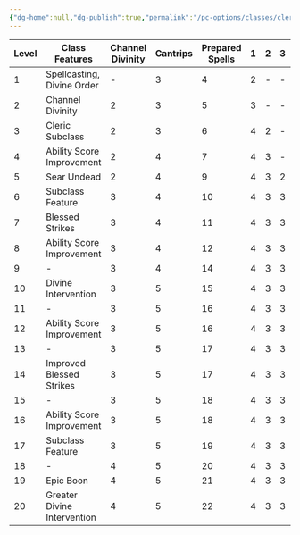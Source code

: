 ```yaml
---
{"dg-home":null,"dg-publish":true,"permalink":"/pc-options/classes/cleric/","dgPassFrontmatter":true,"created":"2025-03-23T02:15:00.052+11:00","updated":"2025-03-24T21:30:03.218+11:00"}
---
```



| Level | Class Features              | Channel Divinity | Cantrips | Prepared Spells | 1   | 2   | 3   | 4   | 5   | 6   | 7   | 8   | 9   |
| ----- | --------------------------- | ---------------- | -------- | --------------- | --- | --- | --- | --- | --- | --- | --- | --- | --- |
| 1     | Spellcasting, Divine Order  | -                | 3        | 4               | 2   | -   | -   | -   | -   | -   | -   | -   | -   |
| 2     | Channel Divinity            | 2                | 3        | 5               | 3   | -   | -   | -   | -   | -   | -   | -   | -   |
| 3     | Cleric Subclass             | 2                | 3        | 6               | 4   | 2   | -   | -   | -   | -   | -   | -   | -   |
| 4     | Ability Score Improvement   | 2                | 4        | 7               | 4   | 3   | -   | -   | -   | -   | -   | -   | -   |
| 5     | Sear Undead                 | 2                | 4        | 9               | 4   | 3   | 2   | -   | -   | -   | -   | -   | -   |
| 6     | Subclass Feature            | 3                | 4        | 10              | 4   | 3   | 3   | -   | -   | -   | -   | -   | -   |
| 7     | Blessed Strikes             | 3                | 4        | 11              | 4   | 3   | 3   | 1   | -   | -   | -   | -   | -   |
| 8     | Ability Score Improvement   | 3                | 4        | 12              | 4   | 3   | 3   | 2   | -   | -   | -   | -   | -   |
| 9     | -                           | 3                | 4        | 14              | 4   | 3   | 3   | 3   | 1   | -   | -   | -   | -   |
| 10    | Divine Intervention         | 3                | 5        | 15              | 4   | 3   | 3   | 3   | 2   | -   | -   | -   | -   |
| 11    | -                           | 3                | 5        | 16              | 4   | 3   | 3   | 3   | 2   | 1   | -   | -   | -   |
| 12    | Ability Score Improvement   | 3                | 5        | 16              | 4   | 3   | 3   | 3   | 2   | 1   | -   | -   | -   |
| 13    | -                           | 3                | 5        | 17              | 4   | 3   | 3   | 3   | 2   | 1   | 1   | -   | -   |
| 14    | Improved Blessed Strikes    | 3                | 5        | 17              | 4   | 3   | 3   | 3   | 2   | 1   | 1   | -   | -   |
| 15    | -                           | 3                | 5        | 18              | 4   | 3   | 3   | 3   | 2   | 1   | 1   | 1   | -   |
| 16    | Ability Score Improvement   | 3                | 5        | 18              | 4   | 3   | 3   | 3   | 2   | 1   | 1   | 1   | -   |
| 17    | Subclass Feature            | 3                | 5        | 19              | 4   | 3   | 3   | 3   | 2   | 1   | 1   | 1   | 1   |
| 18    | -                           | 4                | 5        | 20              | 4   | 3   | 3   | 3   | 3   | 1   | 1   | 1   | 1   |
| 19    | Epic Boon                   | 4                | 5        | 21              | 4   | 3   | 3   | 3   | 3   | 2   | 1   | 1   | 1   |
| 20    | Greater Divine Intervention | 4                | 5        | 22              | 4   | 3   | 3   | 3   | 3   | 2   | 2   | 1   | 1   |
